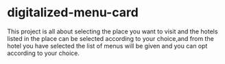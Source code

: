 # digitalized-menu-card
This project is all about selecting the place you want to visit and the hotels listed in the place can be selected according to your choice,and from the hotel you have selected the list of menus will be given and you can opt according to your choice.

